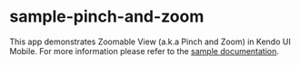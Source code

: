sample-pinch-and-zoom
=====================

This app demonstrates Zoomable View (a.k.a Pinch and Zoom) in Kendo UI Mobile. For more information please refer to the [sample documentation](http://docs.icenium.com/sample-apps/sample-pinch-zoom).
